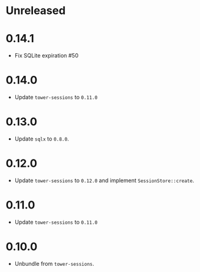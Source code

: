 # Unreleased

# 0.14.1

- Fix SQLite expiration #50

# 0.14.0

- Update `tower-sessions` to `0.11.0`

# 0.13.0

- Update `sqlx` to `0.8.0`.

# 0.12.0

- Update `tower-sessions` to `0.12.0` and implement `SessionStore::create`.

# 0.11.0

- Update `tower-sessions` to `0.11.0`

# 0.10.0

- Unbundle from `tower-sessions`.
